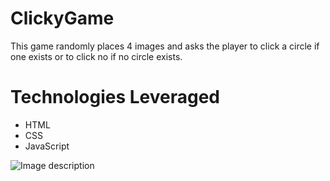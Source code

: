 # ClickyGame

This game randomly places 4 images and asks the player to click a circle if one exists or to click no if no circle exists.

# Technologies Leveraged

* HTML
* CSS
* JavaScript

![Image description]('https://fkarticuno.github.io/ClickyGame/photo.png')